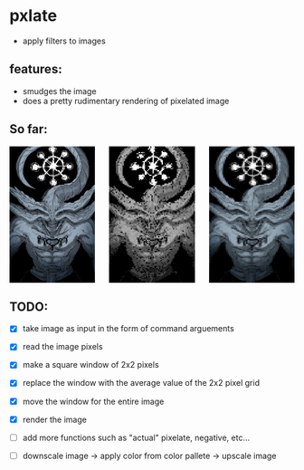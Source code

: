 # pxlate
- apply filters to images

## features:
- smudges the image
- does a pretty rudimentary rendering of pixelated image

## So far:
<div style="display: flex; justify-content: space-between;">
    <img src="./mahoraga_test.jpg" alt="test_image" width="30%" />
    <img src="./pxlated.png" alt="pixelated image" width="30%" />
    <img src="./output.png" alt="smudged image" width="30%" />
</div>

## TODO:
- [x] take image as input in the form of command arguements
- [x] read the image pixels
- [x] make a square window of 2x2 pixels
- [x] replace the window with the average value of the 2x2 pixel grid
- [x] move the window for the entire image
- [x] render the image

- [ ]  add more functions such as "actual" pixelate, negative, etc...
- [ ] downscale image -> apply color from color pallete -> upscale image
